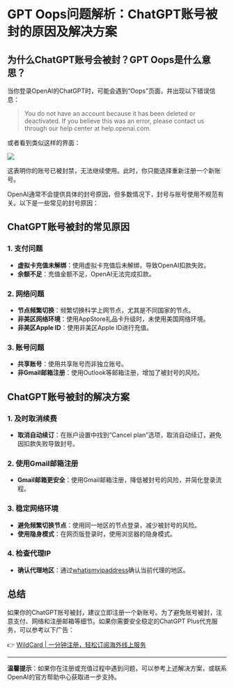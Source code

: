 # GPT Oops问题解析：ChatGPT账号被封的原因及解决方案

## 为什么ChatGPT账号会被封？GPT Oops是什么意思？

当你登录OpenAI的ChatGPT时，可能会遇到“Oops”页面，并出现以下错误信息：

> You do not have an account because it has been deleted or deactivated. If you believe this was an error, please contact us through our help center at help.openai.com.

或者看到类似这样的界面：

![](https://bbtdd.com/img/223015248162.webp)

这表明你的账号已被封禁，无法继续使用。此时，你只能选择重新注册一个新账号。

OpenAI通常不会提供具体的封号原因，但多数情况下，封号与账号使用不规范有关。以下是一些常见的封号原因：

## ChatGPT账号被封的常见原因

### 1. 支付问题
- **虚拟卡充值未解绑**：使用虚拟卡充值后未解绑，导致OpenAI扣款失败。
- **余额不足**：充值金额不足，OpenAI无法完成扣款。

### 2. 网络问题
- **节点频繁切换**：频繁切换科学上网节点，尤其是不同国家的节点。
- **非美区网络环境**：使用AppStore礼品卡升级时，未使用美国网络环境。
- **非美区Apple ID**：使用非美区Apple ID进行充值。

### 3. 账号问题
- **共享账号**：使用共享账号而非独立账号。
- **非Gmail邮箱注册**：使用Outlook等邮箱注册，增加了被封号的风险。

## ChatGPT账号被封的解决方案

### 1. 及时取消续费
- **取消自动续订**：在账户设置中找到“Cancel plan”选项，取消自动续订，避免因扣款失败导致封号。

### 2. 使用Gmail邮箱注册
- **Gmail邮箱更安全**：使用Gmail邮箱注册，降低被封号的风险，并简化登录流程。

### 3. 稳定网络环境
- **避免频繁切换节点**：使用同一地区的节点登录，减少被封号的风险。
- **使用隐身模式**：在网页版登录时，使用浏览器的隐身模式。

### 4. 检查代理IP
- **确认代理地区**：通过[whatismyipaddress](https://whatismyipaddress.com/)确认当前代理的地区。

## 总结

如果你的ChatGPT账号被封，建议立即注册一个新账号。为了避免账号被封，注意支付、网络和注册邮箱等细节。如果你需要安全稳定的ChatGPT Plus代充服务，可以参考以下广告：

👉 [WildCard | 一分钟注册，轻松订阅海外线上服务](https://bbtdd.com/WildCard)

---

**温馨提示**：如果你在注册或充值过程中遇到问题，可以参考上述解决方案，或联系OpenAI的官方帮助中心获取进一步支持。